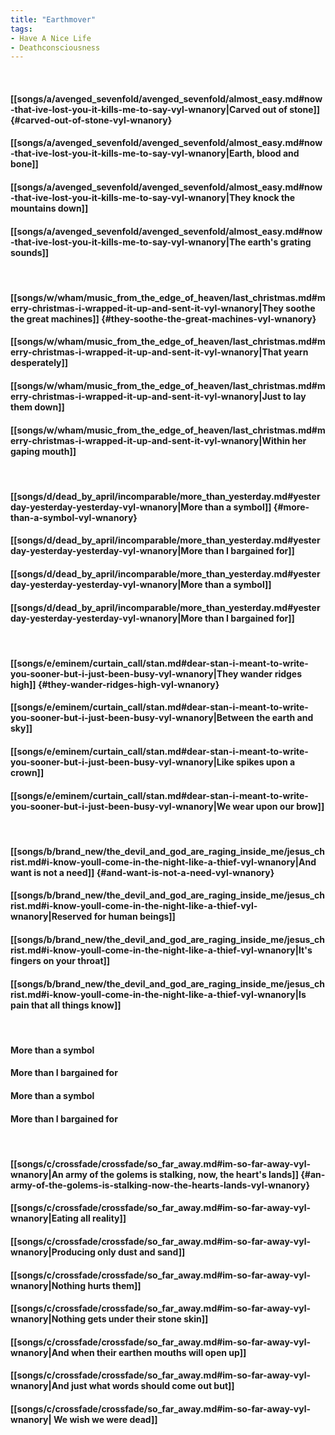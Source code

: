 ```yaml
---
title: "Earthmover"
tags:
- Have A Nice Life
- Deathconsciousness
---
```

&nbsp;
#### [[songs/a/avenged_sevenfold/avenged_sevenfold/almost_easy.md#now-that-ive-lost-you-it-kills-me-to-say-vyl-wnanory|Carved out of stone]] {#carved-out-of-stone-vyl-wnanory}
#### [[songs/a/avenged_sevenfold/avenged_sevenfold/almost_easy.md#now-that-ive-lost-you-it-kills-me-to-say-vyl-wnanory|Earth, blood and bone]]
#### [[songs/a/avenged_sevenfold/avenged_sevenfold/almost_easy.md#now-that-ive-lost-you-it-kills-me-to-say-vyl-wnanory|They knock the mountains down]]
#### [[songs/a/avenged_sevenfold/avenged_sevenfold/almost_easy.md#now-that-ive-lost-you-it-kills-me-to-say-vyl-wnanory|The earth's grating sounds]]
&nbsp;
#### [[songs/w/wham/music_from_the_edge_of_heaven/last_christmas.md#merry-christmas-i-wrapped-it-up-and-sent-it-vyl-wnanory|They soothe the great machines]] {#they-soothe-the-great-machines-vyl-wnanory}
#### [[songs/w/wham/music_from_the_edge_of_heaven/last_christmas.md#merry-christmas-i-wrapped-it-up-and-sent-it-vyl-wnanory|That yearn desperately]]
#### [[songs/w/wham/music_from_the_edge_of_heaven/last_christmas.md#merry-christmas-i-wrapped-it-up-and-sent-it-vyl-wnanory|Just to lay them down]]
#### [[songs/w/wham/music_from_the_edge_of_heaven/last_christmas.md#merry-christmas-i-wrapped-it-up-and-sent-it-vyl-wnanory|Within her gaping mouth]]
&nbsp;
#### [[songs/d/dead_by_april/incomparable/more_than_yesterday.md#yesterday-yesterday-yesterday-vyl-wnanory|More than a symbol]] {#more-than-a-symbol-vyl-wnanory}
#### [[songs/d/dead_by_april/incomparable/more_than_yesterday.md#yesterday-yesterday-yesterday-vyl-wnanory|More than I bargained for]]
#### [[songs/d/dead_by_april/incomparable/more_than_yesterday.md#yesterday-yesterday-yesterday-vyl-wnanory|More than a symbol]]
#### [[songs/d/dead_by_april/incomparable/more_than_yesterday.md#yesterday-yesterday-yesterday-vyl-wnanory|More than I bargained for]]
&nbsp;
#### [[songs/e/eminem/curtain_call/stan.md#dear-stan-i-meant-to-write-you-sooner-but-i-just-been-busy-vyl-wnanory|They wander ridges high]] {#they-wander-ridges-high-vyl-wnanory}
#### [[songs/e/eminem/curtain_call/stan.md#dear-stan-i-meant-to-write-you-sooner-but-i-just-been-busy-vyl-wnanory|Between the earth and sky]]
#### [[songs/e/eminem/curtain_call/stan.md#dear-stan-i-meant-to-write-you-sooner-but-i-just-been-busy-vyl-wnanory|Like spikes upon a crown]]
#### [[songs/e/eminem/curtain_call/stan.md#dear-stan-i-meant-to-write-you-sooner-but-i-just-been-busy-vyl-wnanory|We wear upon our brow]]
&nbsp;
#### [[songs/b/brand_new/the_devil_and_god_are_raging_inside_me/jesus_christ.md#i-know-youll-come-in-the-night-like-a-thief-vyl-wnanory|And want is not a need]] {#and-want-is-not-a-need-vyl-wnanory}
#### [[songs/b/brand_new/the_devil_and_god_are_raging_inside_me/jesus_christ.md#i-know-youll-come-in-the-night-like-a-thief-vyl-wnanory|Reserved for human beings]]
#### [[songs/b/brand_new/the_devil_and_god_are_raging_inside_me/jesus_christ.md#i-know-youll-come-in-the-night-like-a-thief-vyl-wnanory|It's fingers on your throat]]
#### [[songs/b/brand_new/the_devil_and_god_are_raging_inside_me/jesus_christ.md#i-know-youll-come-in-the-night-like-a-thief-vyl-wnanory|Is pain that all things know]]
&nbsp;
#### More than a symbol
#### More than I bargained for
#### More than a symbol
#### More than I bargained for
&nbsp;
#### [[songs/c/crossfade/crossfade/so_far_away.md#im-so-far-away-vyl-wnanory|An army of the golems is stalking, now, the heart's lands]] {#an-army-of-the-golems-is-stalking-now-the-hearts-lands-vyl-wnanory}
#### [[songs/c/crossfade/crossfade/so_far_away.md#im-so-far-away-vyl-wnanory|Eating all reality]]
#### [[songs/c/crossfade/crossfade/so_far_away.md#im-so-far-away-vyl-wnanory|Producing only dust and sand]]
#### [[songs/c/crossfade/crossfade/so_far_away.md#im-so-far-away-vyl-wnanory|Nothing hurts them]]
#### [[songs/c/crossfade/crossfade/so_far_away.md#im-so-far-away-vyl-wnanory|Nothing gets under their stone skin]]
#### [[songs/c/crossfade/crossfade/so_far_away.md#im-so-far-away-vyl-wnanory|And when their earthen mouths will open up]]
#### [[songs/c/crossfade/crossfade/so_far_away.md#im-so-far-away-vyl-wnanory|And just what words should come out but]]
#### [[songs/c/crossfade/crossfade/so_far_away.md#im-so-far-away-vyl-wnanory| We wish we were dead]]
